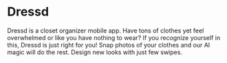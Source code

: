 # Dressd
Dressd is a closet organizer mobile app. Have tons of clothes yet feel overwhelmed or like you have nothing to wear? If you recognize yourself in this, Dressd is just right for you! Snap photos of your clothes and our AI magic will do the rest. Design new looks with just few swipes.
